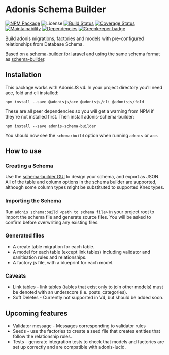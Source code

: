 # Adonis Schema Builder

[![NPM Package](https://img.shields.io/npm/v/adonis-schema-builder.svg?maxAge=2592000)](https://npmjs.com/package/adonis-schema-builder) ![License](https://img.shields.io/npm/l/adonis-schema-builder.svg) [![Build Status](https://travis-ci.org/APCOvernight/adonis-schema-builder.svg?branch=master)](https://travis-ci.org/APCOvernight/adonis-schema-builder) [![Coverage Status](https://coveralls.io/repos/github/APCOvernight/adonis-schema-builder/badge.svg?branch=master)](https://coveralls.io/github/APCOvernight/adonis-schema-builder?branch=master) [![Maintainability](	https://img.shields.io/codeclimate/maintainability/APCOvernight/adonis-schema-builder.svg)](https://codeclimate.com/github/APCOvernight/adonis-schema-builder/maintainability) 
[![Dependencies](https://img.shields.io/david/APCOvernight/adonis-schema-builder.svg)](https://david-dm.org/APCOvernight/adonis-schema-builder) [![Greenkeeper badge](https://badges.greenkeeper.io/APCOvernight/adonis-schema-builder.svg)](https://greenkeeper.io/)

Build adonis migrations, factories and models with pre-configured relationships from Database Schema.

Based on a [schema-builder for laravel](https://github.com/Agontuk/schema-builder) and using the same schema format as [schema-builder](https://agontuk.github.io/schema-designer/).

## Installation

This package works with AdonisJS v4. In your project directory you'll need ace, fold and cli installed:

```
npm install --save @adonisjs/ace @adonisjs/cli @adonisjs/fold
```

These are all peer dependencies so you will get a warning from NPM if they're not installed first. Then install adonis-schema-builder:

```
npm install --save adonis-schema-builder
```

You should now see the `schema:build` option when running `adonis` or `ace`.

## How to use

### Creating a Schema

Use the [schema-builder GUI](https://agontuk.github.io/schema-designer/) to design your schema, and export as JSON. All of the table and column options in the schema builder are supported, although some column types might be substituted to supported Knex types.

### Importing the Schema

Run `adonis schema:build <path to schema file>` in your project root to import the schema file and generate source files. You will be asked to confirm before overwriting any existing files.

### Generated files

- A create table migration for each table.
- A model for each table (except link tables) including validator and sanitisation rules and relationships.
- A factory js file, with a blueprint for each model.

### Caveats

- Link tables - link tables (tables that exist only to join other models) must be denoted with an underscore (i.e. posts_categories).
- Soft Deletes - Currently not supported in V4, but should be added soon.

## Upcoming features

- Validator message - Messages corresponding to validator rules
- Seeds - use the factories to create a seed file that creates entities that follow the relationship rules.
- Tests - generate integration tests to check that models and factories are set up correctly and are compatible with adonis-lucid.
